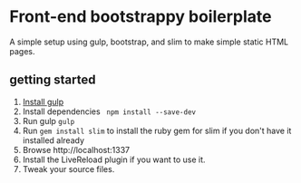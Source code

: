 # Front-end bootstrappy boilerplate

A simple setup using gulp, bootstrap, and slim to make simple static HTML pages.


## getting started

 1. [Install gulp](https://github.com/gulpjs/gulp/blob/master/docs/getting-started.md)
 2. Install dependencies  ``` npm install --save-dev```
 3. Run gulp ```gulp```
 4. Run `gem install slim` to install the ruby gem for slim if you don't have it installed already
 5. Browse http://localhost:1337
 6. Install the LiveReload plugin if you want to use it.
 7. Tweak your source files.
